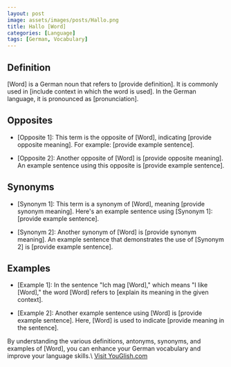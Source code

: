 ```yaml
---
layout: post
image: assets/images/posts/Hallo.png
title: Hallo [Word]
categories: [Language]
tags: [German, Vocabulary]
---
```

  
## Definition
  
[Word] is a German noun that refers to [provide definition]. It is commonly used in [include context in which the word is used]. In the German language, it is pronounced as [pronunciation].
  
## Opposites
  
- [Opposite 1]: This term is the opposite of [Word], indicating [provide opposite meaning]. For example: [provide example sentence].
  
- [Opposite 2]: Another opposite of [Word] is [provide opposite meaning]. An example sentence using this opposite is [provide example sentence].
  
## Synonyms
  
- [Synonym 1]: This term is a synonym of [Word], meaning [provide synonym meaning]. Here's an example sentence using [Synonym 1]: [provide example sentence].
  
- [Synonym 2]: Another synonym of [Word] is [provide synonym meaning]. An example sentence that demonstrates the use of [Synonym 2] is [provide example sentence].
  
## Examples
  
- [Example 1]: In the sentence "Ich mag [Word]," which means "I like [Word]," the word [Word] refers to [explain its meaning in the given context].
  
- [Example 2]: Another example sentence using [Word] is [provide example sentence]. Here, [Word] is used to indicate [provide meaning in the sentence].
  
By understanding the various definitions, antonyms, synonyms, and examples of [Word], you can enhance your German vocabulary and improve your language skills.\ <a id="yg-widget-0" class="youglish-widget" data-query="Hallo" data-lang="german" data-components="8412" data-auto-start="0" data-bkg-color="theme_light" data-title="How%20to%20pronounce%20Hallo%20in%20German"  rel="nofollow" href="https://youglish.com">Visit YouGlish.com</a><script async src="https://youglish.com/public/emb/widget.js" charset="utf-8"></script>